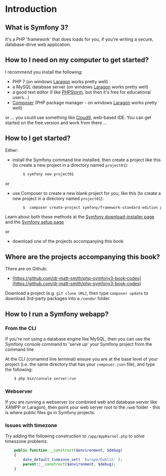 
# Introduction

## What is Symfony 3?

It's a PHP 'framework' that does loads for you, if you're writing a secure, database-drive web application.

## How to I need on my computer to get started?

I recommend you install the following:

- PHP 7 (on windows [Laragon](https://laragon.org/) works pretty well)
- a MySQL database server (on windows [Laragon](https://laragon.org/) works pretty well)
- a good text editor (I like [PHPStorm](https://www.jetbrains.com/phpstorm/specials/phpstorm/phpstorm.html?&gclid=CJTK_8SDrtICFWq-7Qodh98NpQ&gclsrc=aw.ds.ds&dclid=CNPY28WDrtICFQGn7QodqekBWg), but then it's free for educational users...)
- [Composer](https://getcomposer.org/) (PHP package manager - on windows [Laragon](https://laragon.org/) works pretty well)

or ... you could use something like [Cloud9](https://c9.io/dr_matt_smith), web-based IDE. You can get started on the free version and work from there ...

## How to I get started?

Either:

- install the Symfony command line installed, then create a project like this (to create a new project in a directory named `project01`):

```bash
        $ symfony new project01
```

or

- use Composer to create a new blank project for you, like this (to create a new project in a directory named `project01`):

```bash
        $  composer create-project symfony/framework-standard-edition project01
```

Learn about both these methods at the [Symfony download-installer page](http://symfony.com/download) and the [Symfony setup page](https://symfony.com/doc/current/setup.html)

or

- download one of the projects accompanying this book

## Where are the projects accompanying this book?

There are on Github:

- [https://github.com/dr-matt-smith/php-symfony3-book-codes](https://github.com/dr-matt-smith/php-symfony3-book-codes)

Download a project (e.g. `git clone URL`), then type `composer update` to download 3rd-party packages into a `/vendor` folder.


## How to I run a Symfony webapp?

### From the CLI
If you're not using a database engine like MySQL, then you can use the Symfony console command to 'serve up' your Symfony project from the command line

At the CLI (comamnd line terminal) ensure you are at the base level of your project (i.e. the same directory that has your `composer.json` file), and type the following:

```bash
    $ php bin/console server:run
```

### Webserver
If you are running a webserver (or combined web and database server like XAMPP or Laragon), then point your web server root to the `/web` folder - this is where public files go in Symfony projects.

### Issues with timezone

Try adding the following construction to `/app/AppKernel.php` to solve timeszone problems:

```php
    public function __construct($environment, $debug)
    {
        date_default_timezone_set( 'Europe/Dublin' );
        parent::__construct($environment, $debug);
    }
```
